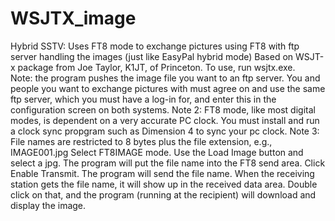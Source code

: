 # WSJTX_image
Hybrid SSTV:  Uses FT8 mode to exchange pictures using FT8 with ftp server handling the images (just like EasyPal hybrid mode)
Based on WSJT-x package from Joe Taylor, K1JT, of Princeton. 
To use, run wsjtx.exe.  
Note: the program pushes the image file you want to an ftp server. You and people you want to exchange pictures with must
agree on and use the same ftp server, which you must have a log-in for, and enter this in the configuration screen on both systems.
Note 2: FT8 mode, like most digital modes, is dependent on a very accurate PC clock. You must install and run a clock sync
propgram such as Dimension 4 to sync your pc clock.
Note 3: File names are restricted to 8 bytes plus the file extension, e.g.,  IMAGE001.jpg
Select FT8IMAGE mode. Use the Load Image button and select a jpg. The program will put the file name into the FT8 send area.
Click Enable Transmit. The program will send the file name. When the receiving station gets the file name, it will show up
in the received data area. Double click on that, and the program (running at the recipient) will download and display
the image.
